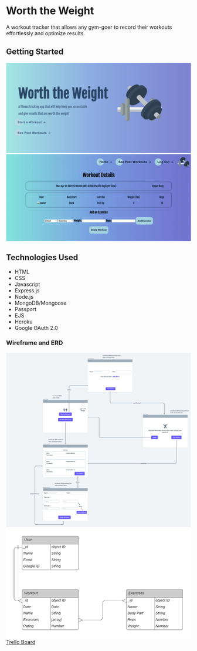 # Worth the Weight
A workout tracker that allows any gym-goer to record their workouts effortlessly and optimize results. 

## Getting Started
![home](images/home-page.png)
![demonstration](images/demonstration.gif)

## Technologies Used
* HTML
* CSS
* Javascript
* Express.js
* Node.js
* MongoDB/Mongoose
* Passport
* EJS
* Heroku
* Google OAuth 2.0

### Wireframe and ERD
![wireframe](images/wireframe.png)
![ERD](images/ERD.png)  
[Trello Board](https://trello.com/b/aWRCYKNC/gym-tracker)
